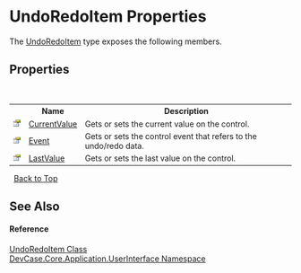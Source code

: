 # UndoRedoItem Properties
 

The <a href="T_DevCase_Core_Application_UserInterface_UndoRedoItem">UndoRedoItem</a> type exposes the following members.


## Properties
&nbsp;<table><tr><th></th><th>Name</th><th>Description</th></tr><tr><td>![Public property](media/pubproperty.gif "Public property")</td><td><a href="P_DevCase_Core_Application_UserInterface_UndoRedoItem_CurrentValue">CurrentValue</a></td><td>
Gets or sets the current value on the control.</td></tr><tr><td>![Public property](media/pubproperty.gif "Public property")</td><td><a href="P_DevCase_Core_Application_UserInterface_UndoRedoItem_Event">Event</a></td><td>
Gets or sets the control event that refers to the undo/redo data.</td></tr><tr><td>![Public property](media/pubproperty.gif "Public property")</td><td><a href="P_DevCase_Core_Application_UserInterface_UndoRedoItem_LastValue">LastValue</a></td><td>
Gets or sets the last value on the control.</td></tr></table>&nbsp;
<a href="#undoredoitem-properties">Back to Top</a>

## See Also


#### Reference
<a href="T_DevCase_Core_Application_UserInterface_UndoRedoItem">UndoRedoItem Class</a><br /><a href="N_DevCase_Core_Application_UserInterface">DevCase.Core.Application.UserInterface Namespace</a><br />